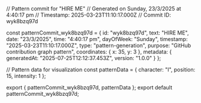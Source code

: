 // Pattern commit for "HIRE ME"
// Generated on Sunday, 23/3/2025 at 4:40:17 pm
// Timestamp: 2025-03-23T11:10:17.000Z
// Commit ID: wyk8bzq97d

const patternCommit_wyk8bzq97d = {
  id: "wyk8bzq97d",
  text: "HIRE ME",
  date: "23/3/2025",
  time: "4:40:17 pm",
  dayOfWeek: "Sunday",
  timestamp: "2025-03-23T11:10:17.000Z",
  type: "pattern-generation",
  purpose: "GitHub contribution graph pattern",
  coordinates: {
    x: 35,
    y: 3
  },
  metadata: {
    generatedAt: "2025-07-25T12:12:37.453Z",
    version: "1.0.0"
  }
};

// Pattern data for visualization
const patternData = {
  character: "I",
  position: 15,
  intensity: 1
};

export { patternCommit_wyk8bzq97d, patternData };
export default patternCommit_wyk8bzq97d;
